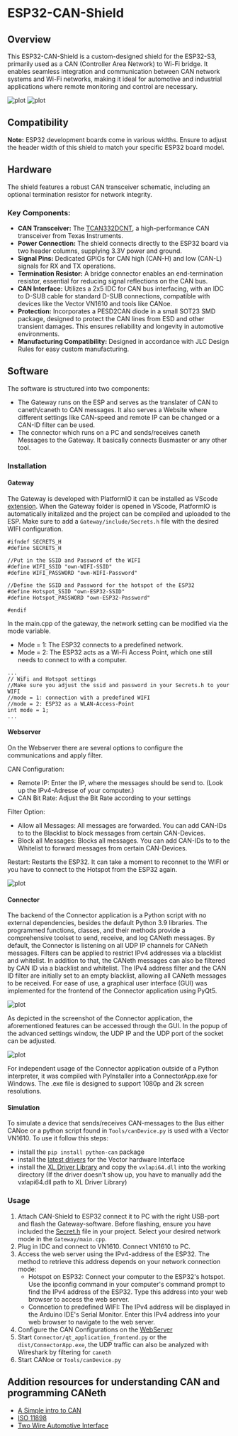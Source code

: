 # ESP32-CAN-Shield

## Overview

This ESP32-CAN-Shield is a custom-designed shield for the ESP32-S3, primarily used as a CAN (Controller Area Network) to Wi-Fi bridge. It enables seamless integration and communication between CAN network systems and Wi-Fi networks, making it ideal for automotive and industrial applications where remote monitoring and control are necessary.

![plot](Images/Overview_Hotspot.png)
![plot](Images/Overview_WIFI.png)

## Compatibility

**Note:** ESP32 development boards come in various widths. Ensure to adjust the header width of this shield to match your specific ESP32 board model.

## Hardware

The shield features a robust CAN transceiver schematic, including an optional termination resistor for network integrity.

### Key Components:

- **CAN Transceiver:** The [TCAN332DCNT](https://www.ti.com/lit/ds/symlink/tcan332.pdf?ts=1706343800000&ref_url=https%253A%252F%252Fwww.ti.com%252Fproduct%252FTCAN332%252Fpart-details%252FTCAN332D), a high-performance CAN transceiver from Texas Instruments.
- **Power Connection:** The shield connects directly to the ESP32 board via two header columns, supplying 3.3V power and ground.
- **Signal Pins:** Dedicated GPIOs for CAN high (CAN-H) and low (CAN-L) signals for RX and TX operations.
- **Termination Resistor:** A bridge connector enables an end-termination resistor, essential for reducing signal reflections on the CAN bus.
- **CAN Interface:** Utilizes a 2x5 IDC for CAN bus interfacing, with an IDC to D-SUB cable for standard D-SUB connections, compatible with devices like the Vector VN1610 and tools like CANoe.
- **Protection:** Incorporates a PESD2CAN diode in a small SOT23 SMD package, designed to protect the CAN lines from ESD and other transient damages. This ensures reliability and longevity in automotive environments.
- **Manufacturing Compatibility:** Designed in accordance with JLC Design Rules for easy custom manufacturing.

## Software

The software is structured into two components:

- The Gateway runs on the ESP and serves as the translater of CAN to caneth/caneth to CAN messages. It also serves a Website where different settings like CAN-speed and remote IP can be changed or a CAN-ID filter can be used.
- The connector which runs on a PC and sends/receives caneth Messages to the Gateway. It basically connects Busmaster or any other tool.

### Installation

#### Gateway

The Gateway is developed with PlatformIO it can be installed as VScode [extension](https://marketplace.visualstudio.com/items?itemName=platformio.platformio-ide). When the Gateway folder is opened in VScode, PlatformIO is automatically initalized and the project can be compiled and uploaded to the ESP. Make sure to add a `Gateway/include/Secrets.h` file with the desired WIFI configuration.

```
#ifndef SECRETS_H
#define SECRETS_H

//Put in the SSID and Password of the WIFI
#define WIFI_SSID "own-WIFI-SSID"
#define WIFI_PASSWORD "own-WIFI-Password"

//Define the SSID and Password for the hotspot of the ESP32
#define Hotspot_SSID "own-ESP32-SSID"
#define Hotspot_PASSWORD "own-ESP32-Password"

#endif
```

In the main.cpp of the gateway, the network setting can be modified via the mode variable.

- Mode = 1: The ESP32 connects to a predefined network.
- Mode = 2: The ESP32 acts as a Wi-Fi Access Point, which one still needs to connect to with a computer.

```
...
// WiFi and Hotspot settings
//Make sure you adjust the ssid and password in your Secrets.h to your WIFI
//mode = 1: connection with a predefined WIFI
//mode = 2: ESP32 as a WLAN-Access-Point
int mode = 1;
...
```
#### Webserver
On the Webserver there are several options to configure the communications and apply filter.

CAN Configuration:
- Remote IP: Enter the IP, where the messages should be send to. (Look up the IPv4-Adresse of your computer.)
- CAN Bit Rate: Adjust the Bit Rate according to your settings

Filter Option:
- Allow all Messages: All messages are forwarded. You can add CAN-IDs to to the Blacklist to block messages from certain CAN-Devices.
- Block all Messages: Blocks all messages. You can add CAN-IDs to to the Whitelist to forward messages from certain CAN-Devices.

Restart: Restarts the ESP32. It can take a moment to reconnet to the WIFI or you have to connect to the Hotspot from the ESP32 again.

![plot](Images/Webserver.png)

#### Connector

The backend of the Connector application is a Python script with no external dependencies, besides the default Python 3.9 libraries. The programmed functions, classes, and their methods provide a comprehensive toolset to send, receive, and log CANeth messages. By default, the Connector is listening on all UDP IP channels for CANeth messages. Filters can be applied to restrict IPv4 addresses via a blacklist and whitelist. In addition to that, the CANeth messages can also be filtered by CAN ID via a blacklist and whitelist. The IPv4 address filter and the CAN ID filter are initially set to an empty blacklist, allowing all CANeth messages to be received. For ease of use, a graphical user interface (GUI) was implemented for the frontend of the Connector application using PyQt5. 

![plot](Images/ConnectorApplication.png)

As depicted in the screenshot of the Connector application, the aforementioned features can be accessed through the GUI. In the popup of the advanced settings window, the UDP IP and the UDP port of the socket can be adjusted.

![plot](Images/AdvancedSettings.png)

For independent usage of the Connector application outside of a Python interpreter, it was compiled with PyInstaller into a ConnectorApp.exe for Windows. The .exe file is designed to support 1080p and 2k screen resolutions.

#### Simulation

To simulate a device that sends/receives CAN-messages to the Bus either CANoe or a python script found in `Tools/canDevice.py` is used with a Vector VN1610. To use it follow this steps:

- install the `pip install python-can` package
- install the [latest drivers](https://www.vector.com/int/en/support-downloads/download-center/#product=%5B%2256540%22%5D&downloadType=%5B%22drivers%22%5D&tab=1&pageSize=30&sort=date&order=desc) for the Vector hardware Interface
- install the [XL Driver Library](https://www.vector.com/int/en/support-downloads/download-center/#product=%5B%22175%22%5D&downloadType=%5B%22drivers%22%5D&tab=1&pageSize=15&sort=date&order=desc) and copy the `vxlapi64.dll` into the working directory (If the driver doesn't show up, you have to manually add the vxlapi64.dll path to XL Driver Library)

### Usage

1. Attach CAN-Shield to ESP32 connect it to PC with the right USB-port and flash the Gateway-software. Before flashing, ensure you have included the [Secret.h](https://github.com/X1L3F/ESP32-CAN-Shield?tab=readme-ov-file#gateway) file in your project. Select your desired network mode in the `Gateway/main.cpp`.
2. Plug in IDC and connect to VN1610. Connect VN1610 to PC.
3. Access the web server using the IPv4-address of the ESP32. The method to retrieve this address depends on your network connection mode:
   - Hotspot on ESP32: Connect your computer to the ESP32's hotspot. Use the ipconfig command in your computer's command prompt to find the IPv4 address of the ESP32. Type this address into your web browser to access the web server.
   - Conncetion to predefined WIFI: The IPv4 address will be displayed in the Arduino IDE's Serial Monitor. Enter this IPv4 address into your web browser to navigate to the web server.
4. Configure the CAN Configurations on the [WebServer](https://github.com/X1L3F/ESP32-CAN-Shield?tab=readme-ov-file#webserver)
5. Start `Connector/qt_application_frontend.py` or the `dist/ConnectorApp.exe`, the UDP traffic can also be analyzed with Wireshark by filtering for `caneth`
6. Start CANoe or `Tools/canDevice.py`


## Addition resources for understanding CAN and programming CANeth
- [A Simple intro to CAN](https://www.csselectronics.com/pages/can-bus-simple-intro-tutorial)
- [ISO 11898](https://www.iso.org/standard/63648.html)
- [Two Wire Automotive Interface](https://docs.espressif.com/projects/esp-idf/en/latest/esp32s2/api-reference/peripherals/twai.html)

